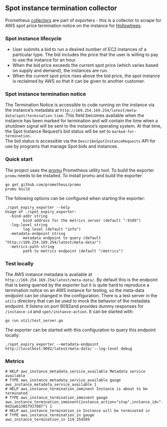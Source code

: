 ## Spot instance termination collector

Prometheus [collectors](https://prometheus.io/docs/instrumenting/writing_exporters/#collectors) are part of exporters - this is a collector to scrape for AWS spot price termination notice on the instance for [Hollowtrees](https://github.com/banzaicloud/hollowtrees).

### Spot instance lifecycle

* User submits a bid to run a desired number of EC2 instances of a particular type. The bid includes the price that the user is willing to pay to use the instance for an hour.
* When the bid price exceeds the current spot price (which varies based on supply and demand), the instances are run.
* When the current spot price rises above the bid price, the spot instance is reclaimed by AWS so that it can be given to another customer.

### Spot instance termination notice

The Termination Notice is accessible to code running on the instance via the instance’s metadata at `http://169.254.169.254/latest/meta-data/spot/termination-time`. This field becomes available when the instance has been marked for termination and will contain the time when a shutdown signal will be sent to the instance’s operating system. 
At that time, the Spot Instance Request’s bid status will be set to `marked-for-termination.`  
The bid status is accessible via the `DescribeSpotInstanceRequests` API for use by programs that manage Spot bids and instances.

### Quick start

The project uses the [promu](https://github.com/prometheus/promu) Prometheus utility tool. To build the exporter `promu` needs to be installed. To install promu and build the exporter:

```
go get github.com/prometheus/promu
promu build
```

The following options can be configured when starting the exporter:

```
./spot_expiry_exporter --help
Usage of ./spot_expiry_exporter:
  -bind-addr string
        bind address for the metrics server (default ":9189")
  -log-level string
        log level (default "info")
  -metadata-endpoint string
        metadata endpoint to query (default "http://169.254.169.254/latest/meta-data/")
  -metrics-path string
        path to metrics endpoint (default "/metrics")

```

### Test locally

The AWS instance metadata is available at `http://169.254.169.254/latest/meta-data/`. By default this is the endpoint that is being queried by the exporter but it is quite hard to reproduce a termination notice on an AWS instance for testing, so the meta-data endpoint can be changed in the configuration.
There is a test server in the `utils` directory that can be used to mock the behavior of the metadata endpoint. It listens on port 9092and provides dummy responses for `/instance-id` and `spot/instance-action`. It can be started with:
```
go run util/test_server.go
```
The exporter can be started with this configuration to query this endpoint locally:
```
./spot_expiry_exporter --metadata-endpoint http://localhost:9092/latest/meta-data/ --log-level debug
```

### Metrics

```
# HELP aws_instance_metadata_service_available Metadata service available
# TYPE aws_instance_metadata_service_available gauge
aws_instance_metadata_service_available 1
# HELP aws_instance_termination_imminent Instance is about to be terminated
# TYPE aws_instance_termination_imminent gauge
aws_instance_termination_imminent{instance_action="stop",instance_id="i-0d2aab13057917887"} 1
# HELP aws_instance_termination_in Instance will be terminated in
# TYPE aws_instance_termination_in gauge
aws_instance_termination_in 119.354569
```
